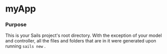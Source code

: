 # myApp
### Purpose
This is your Sails project's root directory.  With the exception of your model and controller, all the files and folders that are in it were generated upon running `sails new` .


<docmeta name="displayName" value="myApp">

